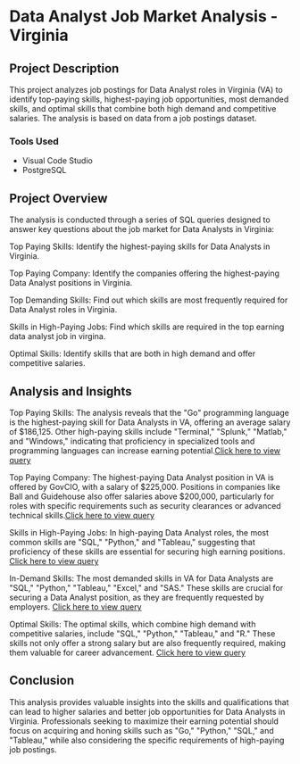 # Data Analyst Job Market Analysis - Virginia

## Project Description
This project analyzes job postings for Data Analyst roles in Virginia (VA) to identify top-paying skills, highest-paying job opportunities, most demanded skills, and optimal skills that combine both high demand and competitive salaries. The analysis is based on data from a job postings dataset.

### Tools Used
- Visual Code Studio
- PostgreSQL 

## Project Overview
The analysis is conducted through a series of SQL queries designed to answer key questions about the job market for Data Analysts in Virginia:

Top Paying Skills: Identify the highest-paying skills for Data Analysts in Virginia.

Top Paying Company: Identify the companies offering the highest-paying Data Analyst positions in Virginia.

Top Demanding Skills: Find out which skills are most frequently required for Data Analyst roles in Virginia.

Skills in High-Paying Jobs: Find which skills are required in the top earning data analyst job in virgina.

Optimal Skills: Identify skills that are both in high demand and offer competitive salaries.

## Analysis and Insights
Top Paying Skills: The analysis reveals that the "Go" programming language is the highest-paying skill for Data Analysts in VA, offering an average salary of $186,125. Other high-paying skills include "Terminal," "Splunk," "Matlab," and "Windows," indicating that proficiency in specialized tools and programming languages can increase earning potential.[Click here to view query](/project_sql/top_paying_skill.sql)

Top Paying Company: The highest-paying Data Analyst position in VA is offered by GovCIO, with a salary of $225,000. Positions in companies like Ball and Guidehouse also offer salaries above $200,000, particularly for roles with specific requirements such as security clearances or advanced technical skills.[Click here to view query](/project_sql/top_paying_job.sql)

Skills in High-Paying Jobs: In high-paying Data Analyst roles, the most common skills are "SQL," "Python," and "Tableau," suggesting that proficiency of these skills are essential for securing high earning positions.
[Click here to view query](/project_sql/skills_of_top_paying_Company.sql)

In-Demand Skills: The most demanded skills in VA for Data Analysts are "SQL," "Python," "Tableau," "Excel," and "SAS." These skills are crucial for securing a Data Analyst position, as they are frequently requested by employers. [Click here to view query](/project_sql/top_damanding_skills.sql)

Optimal Skills: The optimal skills, which combine high demand with competitive salaries, include "SQL," "Python," "Tableau," and "R." These skills not only offer a strong salary but are also frequently required, making them valuable for career advancement. [Click here to view query](/project_sql/optimal_skills.sql)

## Conclusion
This analysis provides valuable insights into the skills and qualifications that can lead to higher salaries and better job opportunities for Data Analysts in Virginia. Professionals seeking to maximize their earning potential should focus on acquiring and honing skills such as "Go," "Python," "SQL," and "Tableau," while also considering the specific requirements of high-paying job postings.
